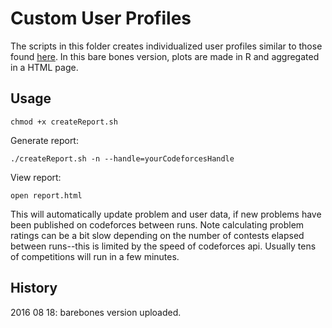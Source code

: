 # Custom User Profiles

The scripts in this folder creates individualized user profiles similar to those found [here](http://codeforces.com/blog/entry/46304). In this bare bones version, plots are made in R and aggregated in a HTML page.


## Usage
```
chmod +x createReport.sh
```
Generate report:

```
./createReport.sh -n --handle=yourCodeforcesHandle
```

View report:

```
open report.html
```

This will automatically update problem and user data, if new problems have been published on codeforces between runs. Note calculating problem ratings can be a bit slow depending on the number of contests elapsed between runs--this is limited by the speed of codeforces api. Usually tens of competitions will run in a few minutes.

## History
2016 08 18: barebones version uploaded.